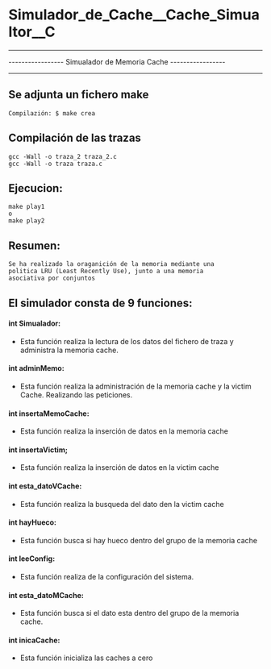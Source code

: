# Simulador_de_Cache__Cache_Simualtor__C

----------------- --------------------------- -----------------
----------------- Simualador de Memoria Cache -----------------
----------------- --------------------------- -----------------

## Se adjunta un fichero make
    Compilazión: $ make crea


## Compilación de las trazas
    gcc -Wall -o traza_2 traza_2.c
    gcc -Wall -o traza traza.c


## Ejecucion:
    make play1
    o
    make play2

## Resumen:
    Se ha realizado la oraganición de la memoria mediante una
    politica LRU (Least Recently Use), junto a una memoria
    asociativa por conjuntos


## El simulador consta de 9 funciones:

#### int Simualador:
  - Esta función realiza la lectura de los datos del fichero de traza y administra la memoria cache.

#### int adminMemo:
   - Esta función realiza la administración de la memoria cache y la victim Cache. Realizando las peticiones.

#### int insertaMemoCache:
   - Esta función realiza la inserción de datos en la memoria cache

#### int insertaVictim;
   - Esta función realiza la inserción de datos en la victim cache

#### int esta_datoVCache:
   - Esta función realiza la busqueda del dato den la victim cache

#### int hayHueco:
   - Esta función busca si hay hueco dentro del grupo de la memoria cache

#### int leeConfig:
   - Esta función realiza de la configuración del sistema.

#### int esta_datoMCache:
   - Esta función busca si el dato esta dentro del grupo de la memoria cache.

#### int inicaCache:
   - Esta función inicializa las caches a cero
